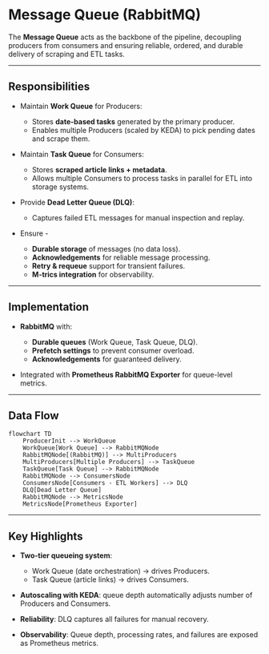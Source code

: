 # Message Queue (RabbitMQ)

The **Message Queue** acts as the backbone of the pipeline, decoupling producers from consumers and ensuring reliable, ordered, and durable delivery of scraping and ETL tasks.

---

## Responsibilities

- Maintain **Work Queue** for Producers:

    - Stores **date-based tasks** generated by the primary producer.
    - Enables multiple Producers (scaled by KEDA) to pick pending dates and scrape them.

- Maintain **Task Queue** for Consumers:

    - Stores **scraped article links + metadata**.
    - Allows multiple Consumers to process tasks in parallel for ETL into storage systems.

- Provide **Dead Letter Queue (DLQ)**:

    - Captures failed ETL messages for manual inspection and replay.

- Ensure    -
    - **Durable storage** of messages (no data loss).
    - **Acknowledgements** for reliable message processing.
    - **Retry & requeue** support for transient failures.
    - **M-trics integration** for observability.

---

## Implementation

- **RabbitMQ** with:

    - **Durable queues** (Work Queue, Task Queue, DLQ).
    - **Prefetch settings** to prevent consumer overload.
    - **Acknowledgements** for guaranteed delivery.
- Integrated with **Prometheus RabbitMQ Exporter** for queue-level metrics.

---

## Data Flow

```mermaid
flowchart TD
    ProducerInit --> WorkQueue
    WorkQueue[Work Queue] --> RabbitMQNode
    RabbitMQNode[(RabbitMQ)] --> MultiProducers
    MultiProducers[Multiple Producers] --> TaskQueue
    TaskQueue[Task Queue] --> RabbitMQNode
    RabbitMQNode --> ConsumersNode
    ConsumersNode[Consumers - ETL Workers] --> DLQ
    DLQ[Dead Letter Queue]
    RabbitMQNode --> MetricsNode
    MetricsNode[Prometheus Exporter]
```

---

## Key Highlights

- **Two-tier queueing system**:

    - Work Queue (date orchestration) → drives Producers.
    - Task Queue (article links) → drives Consumers.

- **Autoscaling with KEDA**: queue depth automatically adjusts number of Producers and Consumers.

- **Reliability**: DLQ captures all failures for manual recovery.

- **Observability**: Queue depth, processing rates, and failures are exposed as Prometheus metrics.
